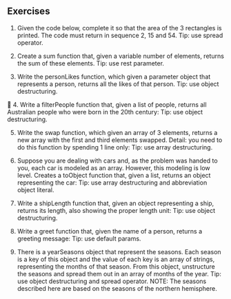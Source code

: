## Exercises

1. Given the code below, complete it so that the area of ​​the 3 rectangles is printed. The code must return in sequence 2, 15 and 54.
Tip: use spread operator.

2. Create a sum function that, given a variable number of elements, returns the sum of these elements.
Tip: use rest parameter.

3. Write the personLikes function, which given a parameter object that represents a person, returns all the likes of that person.
Tip: use object destructuring.

🚀 4. Write a filterPeople function that, given a list of people, returns all Australian people who were born in the 20th century:
Tip: use object destructuring.

5. Write the swap function, which given an array of 3 elements, returns a new array with the first and third elements swapped. Detail: you need to do this function by spending 1 line only:
Tip: use array destructuring.

6. Suppose you are dealing with cars and, as the problem was handed to you, each car is modeled as an array. However, this modeling is low level. Creates a toObject function that, given a list, returns an object representing the car:
Tip: use array destructuring and abbreviation object literal.

7. Write a shipLength function that, given an object representing a ship, returns its length, also showing the proper length unit:
Tip: use object destructuring.

8. Write a greet function that, given the name of a person, returns a greeting message:
Tip: use default params.

9. There is a yearSeasons object that represent the seasons. Each season is a key of this object and the value of each key is an array of strings, representing the months of that season. From this object, unstructure the seasons and spread them out in an array of months of the year.
Tip: use object destructuring and spread operator.
NOTE: The seasons described here are based on the seasons of the northern hemisphere.
